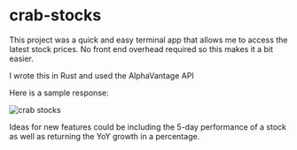 # crab-stocks

This project was a quick and easy terminal app that allows me to access the latest stock prices. No front end overhead required so this makes it a bit easier.

I wrote this in Rust and used the AlphaVantage API

Here is a sample response:


![crab stocks](https://github.com/nathanielmiller23/crab-stocks/assets/68157143/a6d880ce-3a52-43e0-823f-bc980eb2fd1f)

Ideas for new features could be including the 5-day performance of a stock as well as returning the YoY growth in a percentage.
